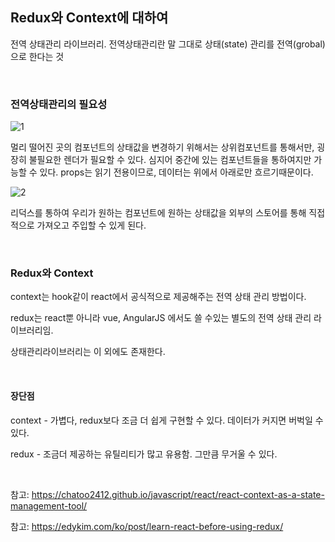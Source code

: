 ## Redux와 Context에 대하여

전역 상태관리 라이브러리. 전역상태관리란 말 그대로 상태(state) 관리를 전역(grobal)으로 한다는 것

<br>

### 전역상태관리의 필요성

![1](https://user-images.githubusercontent.com/50945715/89034878-cef43780-d374-11ea-924b-a290b1ea78e5.png)

멀리 떨어진 곳의 컴포넌트의 상태값을 변경하기 위해서는 상위컴포넌트를 통해서만, 굉장히 불필요한 렌더가 필요할 수 있다. 심지어 중간에 있는 컴포넌트들을 통하여지만 가능할 수 있다. props는 읽기 전용이므로, 데이터는 위에서 아래로만 흐르기때문이다.

![2](https://user-images.githubusercontent.com/50945715/89034883-cf8cce00-d374-11ea-8594-2b971dbc59a2.png)

리덕스를 통하여 우리가 원하는 컴포넌트에 원하는 상태값을 외부의 스토어를 통해 직접적으로 가져오고 주입할 수 있게 된다.

<br>

### Redux와 Context

context는 hook같이 react에서 공식적으로 제공해주는 전역 상태 관리 방법이다. 

redux는 react뿐 아니라 vue, AngularJS 에서도 쓸 수있는 별도의 전역 상태 관리 라이브러리임.

상태관리라이브러리는 이 외에도 존재한다. 

<br>

#### 장단점

context - 가볍다, redux보다 조금 더 쉽게 구현할 수 있다. 데이터가 커지면 버벅일 수 있다.

redux - 조금더 제공하는 유틸리티가 많고 유용함. 그만큼 무거울 수 있다. 

<br>

참고: https://chatoo2412.github.io/javascript/react/react-context-as-a-state-management-tool/ 

참고: https://edykim.com/ko/post/learn-react-before-using-redux/ 